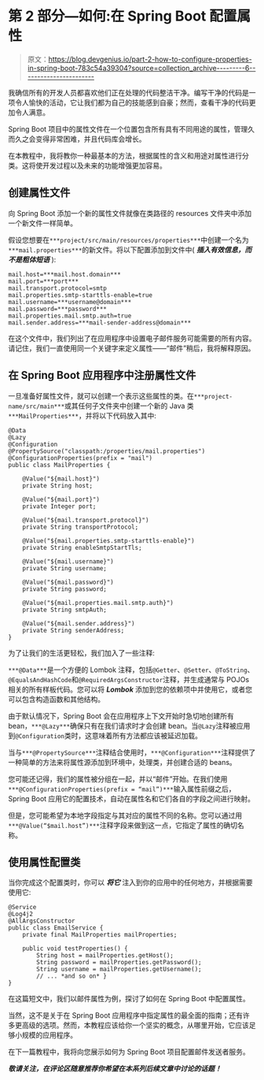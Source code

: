 # 第 2 部分—如何:在 Spring Boot 配置属性

> 原文：<https://blog.devgenius.io/part-2-how-to-configure-properties-in-spring-boot-783c54a39304?source=collection_archive---------6----------------------->

我确信所有的开发人员都喜欢他们正在处理的代码整洁干净。编写干净的代码是一项令人愉快的活动，它让我们都为自己的技能感到自豪；然而，查看干净的代码更加令人满意。

Spring Boot 项目中的属性文件在一个位置包含所有具有不同用途的属性，管理久而久之会变得非常困难，并且代码库会增长。

在本教程中，我将教你一种最基本的方法，根据属性的含义和用途对属性进行分类。这将使开发过程以及未来的功能增强更加容易。

## 创建属性文件

向 Spring Boot 添加一个新的属性文件就像在类路径的 resources 文件夹中添加一个新文件一样简单。

假设您想要在`***project/src/main/resources/properties***`中创建一个名为`***mail.properties***`的新文件。将以下配置添加到文件中( ***插入有效信息，而不是粗体短语*** ):

```
mail.host=***mail.host.domain***
mail.port=***port***
mail.transport.protocol=smtp
mail.properties.smtp-starttls-enable=true
mail.username=***username@domain***
mail.password=***password***
mail.properties.mail.smtp.auth=true
mail.sender.address=***mail-sender-address@domain***
```

在这个文件中，我们列出了在应用程序中设置电子邮件服务可能需要的所有内容。请记住，我们一直使用同一个关键字来定义属性——“邮件”稍后，我将解释原因。

## 在 Spring Boot 应用程序中注册属性文件

一旦准备好属性文件，就可以创建一个表示这些属性的类。在`***project-name/src/main***`或其任何子文件夹中创建一个新的 Java 类`***MailProperties***`，并将以下代码放入其中:

```
@Data
@Lazy
@Configuration
@PropertySource("classpath:/properties/mail.properties")
@ConfigurationProperties(prefix = "mail")
public class MailProperties {

    @Value("${mail.host}")
    private String host;

    @Value("${mail.port}")
    private Integer port;

    @Value("${mail.transport.protocol}")
    private String transportProtocol;

    @Value("${mail.properties.smtp-starttls-enable}")
    private String enableSmtpStartTls;

    @Value("${mail.username}")
    private String username;

    @Value("${mail.password}")
    private String password;

    @Value("${mail.properties.mail.smtp.auth}")
    private String smtpAuth;

    @Value("${mail.sender.address}")
    private String senderAddress;
}
```

为了让我们的生活更轻松，我们加入了一些注释:

`***@Data***`是一个方便的 Lombok 注释，包括`@Getter`、`@Setter`、`@ToString`、`@EqualsAndHashCode`和`@RequiredArgsConstructor`注释，并生成通常与 POJOs 相关的所有样板代码。您可以将 ***Lombok*** 添加到您的依赖项中并使用它，或者您可以包含构造函数和其他结构。

由于默认情况下，Spring Boot 会在应用程序上下文开始时急切地创建所有 bean，`***@Lazy***`确保只有在我们请求时才会创建 bean。当`@Lazy`注释被应用到`@Configuration`类时，这意味着所有方法都应该被延迟加载。

当与`***@PropertySource***`注释结合使用时，`***@Configuration***`注释提供了一种简单的方法来将属性源添加到环境中，处理类，并创建合适的 beans。

您可能还记得，我们的属性被分组在一起，并以“邮件”开始。在我们使用`***@ConfigurationProperties(prefix = “mail”)***`输入属性前缀之后，Spring Boot 应用它的配置技术，自动在属性名和它们各自的字段之间进行映射。

但是，您可能希望为本地字段指定与其对应的属性不同的名称。您可以通过用`***@Value(“$mail.host”)***`注释字段来做到这一点，它指定了属性的确切名称。

## 使用属性配置类

当你完成这个配置类时，你可以 ***将它*** 注入到你的应用中的任何地方，并根据需要使用它:

```
@Service
@Log4j2
@AllArgsConstructor
public class EmailService {
    private final MailProperties mailProperties;

    public void testProperties() {
        String host = mailProperties.getHost();
        String password = mailProperties.getPassword();
        String username = mailProperties.getUsername();
        // ... *and so on* }
}
```

在这篇短文中，我们以邮件属性为例，探讨了如何在 Spring Boot 中配置属性。

当然，这不是关于在 Spring Boot 应用程序中指定属性的最全面的指南；还有许多更高级的选项。然而，本教程应该给你一个坚实的概念，从哪里开始，它应该足够小规模的应用程序。

在下一篇教程中，我将向您展示如何为 Spring Boot 项目配置邮件发送者服务。

***敬请关注，在评论区随意推荐你希望在本系列后续文章中讨论的话题！***